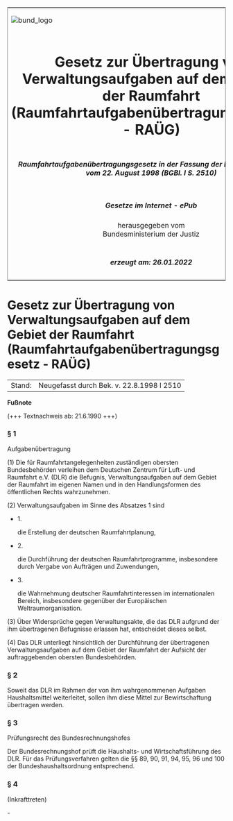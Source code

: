 <span id="DECKBLATT.html"></span>

<table border="0" frame="border" width="100%">

<tr valign="top">

<td align="left">

![bund\_logo](BfJ_2021_Web_de_de.gif)

</td>

<td align="right">

 

</td>

</tr>

<tr align="center" valign="middle">

<td colspan="2">

# Gesetz zur Übertragung von Verwaltungsaufgaben auf dem Gebiet der Raumfahrt (Raumfahrtaufgabenübertragungsgesetz - RAÜG)

</td>

</tr>

<tr align="center" valign="middle">

<td colspan="2">

##### Raumfahrtaufgabenübertragungsgesetz in der Fassung der Bekanntmachung vom 22. August 1998 (BGBl. I S. 2510)

</td>

</tr>

<tr align="center" valign="middle">

<td colspan="2">

  
  

##### Gesetze im Internet - ePub  
  
herausgegeben vom  
Bundesministerium der Justiz

</td>

</tr>

<tr align="center" valign="bottom">

<td colspan="2">

  
  

##### erzeugt am: 26.01.2022

</td>

</tr>

</table>

<span id="BJNR010140990.html"></span>

# Gesetz zur Übertragung von Verwaltungsaufgaben auf dem Gebiet der Raumfahrt (Raumfahrtaufgabenübertragungsgesetz - RAÜG)

<div>

<div class="jnhtml">

|        |                                           |
| ------ | ----------------------------------------- |
| Stand: | Neugefasst durch Bek. v. 22.8.1998 I 2510 |

</div>

</div>

<div>

  
**Fußnote**

<div class="jnhtml">

<div>

<div class="jurAbsatz">

(+++ Textnachweis ab: 21.6.1990 +++)

</div>

</div>

</div>

</div>

<span id="BJNR010140990BJNE000103310.html"></span>

### § 1  
Aufgabenübertragung

<div>

<div class="jnhtml">

<div>

<div class="jurAbsatz">

(1) Die für Raumfahrtangelegenheiten zuständigen obersten Bundesbehörden
verleihen dem Deutschen Zentrum für Luft- und Raumfahrt e.V. (DLR) die
Befugnis, Verwaltungsaufgaben auf dem Gebiet der Raumfahrt im eigenen
Namen und in den Handlungsformen des öffentlichen Rechts wahrzunehmen.

</div>

<div class="jurAbsatz">

(2) Verwaltungsaufgaben im Sinne des Absatzes 1 sind

  - 1\.
    
    <div style="">
    
    die Erstellung der deutschen Raumfahrtplanung,
    
    </div>

  - 2\.
    
    <div style="">
    
    die Durchführung der deutschen Raumfahrtprogramme, insbesondere
    durch Vergabe von Aufträgen und Zuwendungen,
    
    </div>

  - 3\.
    
    <div style="">
    
    die Wahrnehmung deutscher Raumfahrtinteressen im internationalen
    Bereich, insbesondere gegenüber der Europäischen
    Weltraumorganisation.
    
    </div>

</div>

<div class="jurAbsatz">

(3) Über Widersprüche gegen Verwaltungsakte, die das DLR aufgrund der
ihm übertragenen Befugnisse erlassen hat, entscheidet dieses selbst.

</div>

<div class="jurAbsatz">

(4) Das DLR unterliegt hinsichtlich der Durchführung der übertragenen
Verwaltungsaufgaben auf dem Gebiet der Raumfahrt der Aufsicht der
auftraggebenden obersten Bundesbehörden.

</div>

</div>

</div>

</div>

<span id="BJNR010140990BJNE000203310.html"></span>

### § 2  

<div>

<div class="jnhtml">

<div>

<div class="jurAbsatz">

Soweit das DLR im Rahmen der von ihm wahrgenommenen Aufgaben
Haushaltsmittel weiterleitet, sollen ihm diese Mittel zur
Bewirtschaftung übertragen werden.

</div>

</div>

</div>

</div>

<span id="BJNR010140990BJNE000304310.html"></span>

### § 3  
Prüfungsrecht des Bundesrechnungshofes

<div>

<div class="jnhtml">

<div>

<div class="jurAbsatz">

Der Bundesrechnungshof prüft die Haushalts- und Wirtschaftsführung des
DLR. Für das Prüfungsverfahren gelten die §§ 89, 90, 91, 94, 95, 96 und
100 der Bundeshaushaltsordnung entsprechend.

</div>

</div>

</div>

</div>

<span id="BJNR010140990BJNE000503310.html"></span>

### § 4  
(Inkrafttreten)

<div>

<div class="jnhtml">

<div>

<div class="jurAbsatz">

\-

</div>

</div>

</div>

</div>
